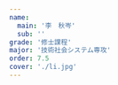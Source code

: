 ```yaml
---
name:
  main: '李　秋岑'
  sub: ''
grade: '修士課程'
major: '技術社会システム専攻'
order: 7.5
cover: './li.jpg'
---
```

